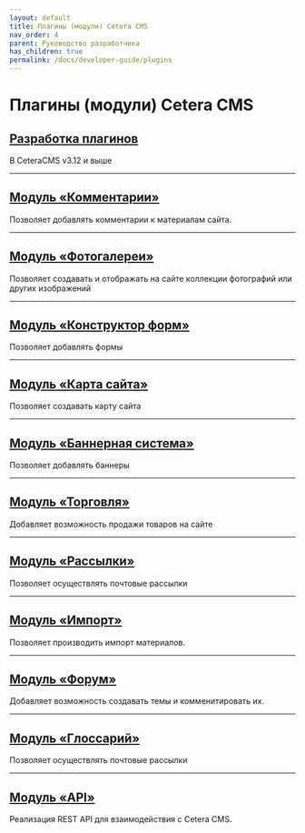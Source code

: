 ```yaml
---
layout: default
title: Плагины (модули) Cetera CMS
nav_order: 4
parent: Руководство разработчика
has_children: true
permalink: /docs/developer-guide/plugins
---
```


# Плагины (модули) Cetera CMS

## [Разработка плагинов]({{site.baseurl}}/docs/developer-guide/plugins/123.html)

В CeteraCMS v3.12 и выше

---

## [Модуль «Комментарии»]({{site.baseurl}}/docs/developer-guide/plugins/123.html)

Позволяет добавлять комментарии к материалам сайта.

---

## [Модуль «Фотогалереи»]({{site.baseurl}}/docs/developer-guide/plugins/123.html)

Позволяет создавать и отображать на сайте коллекции фотографий или других изображений

---

## [Модуль «Конструктор форм»]({{site.baseurl}}/docs/developer-guide/plugins/123.html)

Позволяет добавлять формы

---

## [Модуль «Карта сайта»]({{site.baseurl}}/docs/developer-guide/plugins/123.html)

Позволяет создавать карту сайта

---

## [Модуль «Баннерная система»]({{site.baseurl}}/docs/developer-guide/plugins/123.html)

Позволяет добавлять баннеры

---

## [Модуль «Торговля»]({{site.baseurl}}/docs/developer-guide/plugins/123.html)

Добавляет возможность продажи товаров на сайте

---

## [Модуль «Рассылки»]({{site.baseurl}}/docs/developer-guide/plugins/123.html)

Позволяет осуществлять почтовые рассылки

---

## [Модуль «Импорт»]({{site.baseurl}}/docs/developer-guide/plugins/123.html)

Позволяет производить импорт материалов.

---

## [Модуль «Форум»]({{site.baseurl}}/docs/developer-guide/plugins/123.html)

Добавляет возможность создавать темы и комменитировать их.

---

## [Модуль «Глоссарий»]({{site.baseurl}}/docs/developer-guide/plugins/123.html)

Позволяет осуществлять почтовые рассылки

---

## [Модуль «API»]({{site.baseurl}}/docs/developer-guide/plugins/123.html)

Реализация REST API для взаимодействия с Cetera CMS.